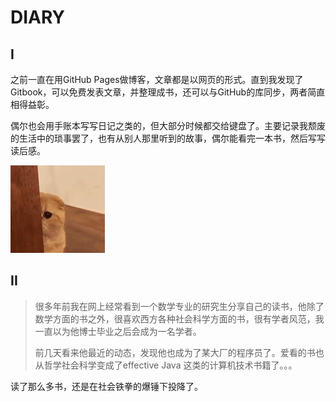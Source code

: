# DIARY

## I

之前一直在用GitHub Pages做博客，文章都是以网页的形式。直到我发现了Gitbook，可以免费发表文章，并整理成书，还可以与GitHub的库同步，两者简直相得益彰。

偶尔也会用手账本写写日记之类的，但大部分时候都交给键盘了。主要记录我颓废的生活中的琐事罢了，也有从别人那里听到的故事，偶尔能看完一本书，然后写写读后感。

![](.gitbook/assets/IMG_4377.GIF)

## II

> 很多年前我在网上经常看到一个数学专业的研究生分享自己的读书，他除了数学方面的书之外，很喜欢西方各种社会科学方面的书，很有学者风范，我一直以为他博士毕业之后会成为一名学者。
>
> 前几天看来他最近的动态，发现他也成为了某大厂的程序员了。爱看的书也从哲学社会科学变成了effective Java 这类的计算机技术书籍了。。。

读了那么多书，还是在社会铁拳的爆锤下投降了。

